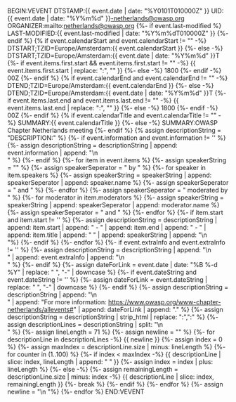 BEGIN:VEVENT
DTSTAMP:{{ event.date | date: "%Y0101T010000Z" }}
UID:{{ event.date | date: "%Y%m%d" }}-netherlands@owasp.org
ORGANIZER:mailto:netherlands@owasp.org
{%- if event.last-modified %}
LAST-MODIFIED:{{ event.last-modified | date: "%Y%m%dT010000Z" }}
{%- endif %}
{% if event.calendarStart and event.calendarStart != "" -%}
  DTSTART;TZID=Europe/Amsterdam:{{ event.calendarStart }}
{%- else -%}
  DTSTART;TZID=Europe/Amsterdam:{{ event.date | date: "%Y%m%d" }}T
  {%- if event.items.first.start && event.items.first.start != "" -%}
    {{ event.items.first.start | replace: ":", "" }}
  {%- else -%}
    1800
  {%- endif -%}
  00Z
{%- endif %}
{% if event.calendarEnd and event.calendarEnd != "" -%}
  DTEND;TZID=Europe/Amsterdam:{{ event.calendarEnd }}
{%- else -%}
  DTEND;TZID=Europe/Amsterdam:{{ event.date | date: "%Y%m%d" }}T
  {%- if event.items.last.end and event.items.last.end != "" -%}
    {{ event.items.last.end | replace: ":", "" }}
  {%- else -%}
    1800
  {%- endif -%}
  00Z
{%- endif %}
{% if event.calendarTitle and event.calendarTitle != "" -%}
  SUMMARY:{{ event.calendarTitle }}
{%- else -%}
  SUMMARY:OWASP Chapter Netherlands meeting
{%- endif %}
{% assign descriptionString = "DESCRIPTION:" %}
{%- if event.information and event.information != '' %}
  {%- assign descriptionString = descriptionString | append: event.information | append: "\n  
 " %}
{%- endif %}
{%- for item in event.items %}
  {%- assign speakerString = "" %}
  {%- assign speakerSeperator = " by " %}
  {%- for speaker in item.speakers %}
    {%- assign speakerString = speakerString | append: speakerSeperator | append: speaker.name %}
    {%- assign speakerSeperator = " and " %}
  {%- endfor %}
  {%- assign speakerSeperator = " moderated by " %}
  {%- for moderator in item.moderators %}
    {%- assign speakerString = speakerString | append: speakerSeperator | append: moderator.name %}
    {%- assign speakerSeperator = " and " %}
  {%- endfor %}
  {%- if item.start and item.start != '' %}
    {%- assign descriptionString = descriptionString | append: item.start | append: " - " | append: item.end | append: " - " | append: item.title | append: " " | append: speakerString | append: "\n  
 "%}
  {%- endif %}
{%- endfor %}
{%- if event.extraInfo and event.extraInfo != '' %}
  {%- assign descriptionString = descriptionString | append: "\n  
" | append: event.extraInfo | append: "\n  
" %}
{%- endif %}
{%- assign dateForLink = event.date | date: "%B %-d %Y" | replace: " ", "-" | downcase %}
{%- if event.dateString and event.dateString != '' %}
  {%- assign dateForLink =  event.dateString | replace: " ", "-" | downcase %}
{%- endif %}
{%- assign descriptionString = descriptionString | append: "\n  
 " | append: "For more information: https://www.owasp.org/www-chapter-netherlands/allevents#" | append: dateForLink | append: "." %}
{%- assign descriptionString = descriptionString | strip_html | replace: "&#58;",":" %}
{%- assign descriptionLines = descriptionString | split: "\n  
 " %}
{%- assign lineLength =  71 %}
{%- assign newline = "" %}
{%- for descriptionLine in descriptionLines -%}
  {{ newline }}
    {%- assign index = 0 %}
    {%- assign maxIndex = descriptionLine.size | minus: lineLength %}
    {%- for counter in (1..100) %}
      {%- if index < maxIndex  -%}
        {{ descriptionLine | slice: index, lineLength | append: "
 " }}
        {%- assign index = index | plus: lineLength %}
      {%- else -%}
          {%- assign remainingLength = descriptionLine.size | minus: index -%}
          {{ descriptionLine | slice: index, remainingLength }}
          {%- break %}
      {%- endif %}
    {%- endfor %}
  {%- assign newline = "\n
 "%}
{%- endfor %}
END:VEVENT

